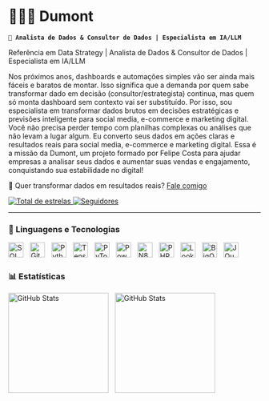# 👩🏻‍💻 Dumont

**`💼 Analista de Dados & Consultor de Dados | Especialista em IA/LLM`**

Referência em Data Strategy |
Analista de Dados & Consultor de Dados | Especialista em IA/LLM

Nos próximos anos, dashboards e automações simples vão ser ainda mais fáceis e baratos de montar. Isso significa que a demanda por quem sabe transformar dado em decisão (consultor/estrategista) continua, mas quem só monta dashboard sem contexto vai ser substituído.
Por isso, sou especialista em transformar dados brutos em decisões estratégicas e previsões inteligente para social media, e-commerce e marketing digital. Você não precisa perder tempo com planilhas complexas ou análises que não levam a lugar algum. Eu converto seus dados em ações claras e resultados reais para social media, e-commerce e marketing digital. Essa é a missão da Dumont, um projeto formado por Felipe Costa para ajudar empresas a analisar seus dados e aumentar suas vendas e engajamento, conquistando sua estabilidade no digital!

📩 Quer transformar dados em resultados reais? [Fale comigo](https://wa.me/5517992285810)

<p align="left">
    <a href="[https://github.com/flcdumont?tab=repositories]&sort=stargazers">
        <img 
            alt="Total de estrelas"
            title="Total de estrelas GitHub"
            src="https://custom-icon-badges.demolab.com/github/stars/flcdumont?color=55960c&style=for-the-badge&labelColor=488207&logo=star&label=estrelas"
        />
    </a>
    <a href="[https://github.com/flcdumont?tab=followers]">
        <img 
            alt="Seguidores" 
            title="Me siga no GitHub" 
            src="https://custom-icon-badges.demolab.com/github/followers/flcdumont?color=236ad3&labelColor=1155ba&style=for-the-badge&logo=github&label=Seguidores&logoColor=white"
        />
    </a>
</p>

---

### 🤖 Linguagens e Tecnologias

<img 
    align="left" 
    alt="SQL"
    title="SQL" 
    width="30px" 
    style="padding-right: 10px;" 
    src="https://www.freeiconspng.com/uploads/sql-database-icon-png-17.png" 
/>
<img 
    align="left" 
    alt="Git" 
    title="Git"
    width="30px" 
    style="padding-right: 10px;" 
    src="https://cdn.jsdelivr.net/gh/devicons/devicon@latest/icons/git/git-original.svg" 
/>
<img 
    align="left" 
    alt="Python" 
    title="Python"
    width="30px" 
    style="padding-right: 10px;" 
    src="https://cdn.jsdelivr.net/gh/devicons/devicon@latest/icons/python/python-original.svg" 
/>
<img 
    align="left" 
    alt="TensorFlow"
    title="TensorFlow" 
    width="30px" 
    style="padding-right: 10px;" 
    src="https://icon.icepanel.io/Technology/svg/TensorFlow.svg" 
/>
<img 
    align="left" 
    alt="PyTorch" 
    title="PyTorch"
    width="30px" 
    style="padding-right: 10px;" 
    src="https://icon.icepanel.io/Technology/svg/PyTorch.svg" 
/>
<img 
    align="left" 
    alt="PowerBI" 
    title="PowerBI"
    width="30px" 
    style="padding-right: 10px;" 
    src="https://duckduckgo.com/i/463df6d3.png" 
/>
<img 
    align="left" 
    alt="N8N" 
    title="N8N"
    width="30px" 
    style="padding-right: 10px;" 
    src="https://duckduckgo.com/i/0bfa7e7f032df0a3.png" 
/>
<img 
    align="left" 
    alt="PHP" 
    title="PHP"
    width="30px" 
    style="padding-right: 10px;" 
    src="https://cdn.jsdelivr.net/gh/devicons/devicon@latest/icons/php/php-original.svg" 
/>
<img 
    align="left" 
    alt="Looker Studio" 
    title="Looker Studio"
    width="30px" 
    style="padding-right: 10px;" 
    src="https://images.seeklogo.com/logo-png/61/1/looker-studio-logo-png_seeklogo-617989.png" 
/>
<img 
    align="left" 
    alt="BigQuery" 
    title="BigQuery"
    width="30px" 
    style="padding-right: 10px;" 
    src="https://img1.pnghut.com/21/7/20/BgYtELD4YD/cloud-computing-query-language-database-big-data-area.jpg" 
/>
<img 
    align="left" 
    alt="JQuery" 
    title="JQuery"
    width="30px" 
    style="padding-right: 10px;" 
    src="https://cdn.jsdelivr.net/gh/devicons/devicon@latest/icons/jquery/jquery-original.svg" 
/>

<br/>
<br/>

### 📊 Estatísticas

<p>
  <img 
    align="left" 
    alt="GitHub Stats" 
    height="200" 
    style="padding-right: 10px;" 
    src="https://github-readme-stats.vercel.app/api?username=flcdumont&show_icons=true&theme=tokyonight&include_all_commits=true&locale=pt-br" 
  />

<img 
      align="left" 
      alt="GitHub Stats" 
      height="200" 
      src="https://github-readme-stats.vercel.app/api/top-langs/?username=flcdumont&theme=tokyonight&layout=compact&custom_title=Tecnologias&langs_count=9" 
  />

</p>
